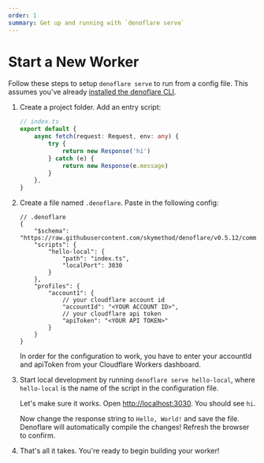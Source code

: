 ```yaml
---
order: 1
summary: Get up and running with `denoflare serve`
---
```


# Start a New Worker

Follow these steps to setup `denoflare serve` to run from a config file.  This assumes you've already [installed the denoflare CLI](/cli).

1. Create a project folder. Add an entry script:

    ```ts
    // index.ts
    export default {
        async fetch(request: Request, env: any) {
            try {
                return new Response('hi')
            } catch (e) {
                return new Response(e.message)
            }
        },
    }
    ```

2. Create a file named `.denoflare`. Paste in the following config:

    ```jsonc
    // .denoflare
    {
        "$schema": "https://raw.githubusercontent.com/skymethod/denoflare/v0.5.12/common/config.schema.json",
        "scripts": {
            "hello-local": {
                "path": "index.ts",
                "localPort": 3030
            }
        },
        "profiles": {
            "account1": {
                // your cloudflare account id
                "accountId": "<YOUR ACCOUNT ID>",
                // your cloudflare api token
                "apiToken": "<YOUR API TOKEN>"
            }
        }
    }
    ```

    In order for the configuration to work, you have to enter your accountId and apiToken from your Cloudflare Workers dashboard.

3. Start local development by running `denoflare serve hello-local`, where `hello-local` is the name of the script in the configuration file.

    Let's make sure it works.  Open [http://localhost:3030](http://localhost:3030).  You should see `hi`.

    Now change the response string to `Hello, World!` and save the file.  Denoflare will automatically compile the changes!  Refresh the browser to confirm.

4. That's all it takes.  You're ready to begin building your worker!
